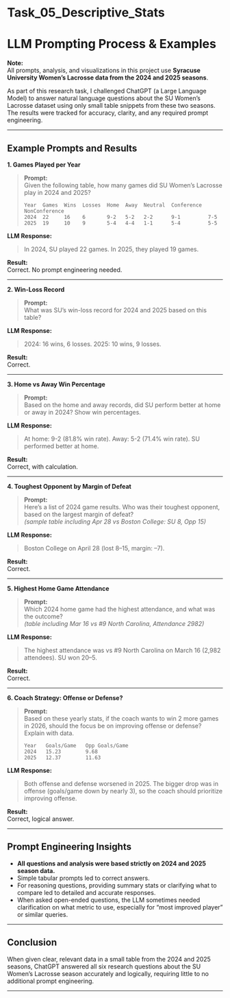 # Task_05_Descriptive_Stats

# LLM Prompting Process & Examples

**Note:**  
All prompts, analysis, and visualizations in this project use **Syracuse University Women’s Lacrosse data from the 2024 and 2025 seasons**.

As part of this research task, I challenged ChatGPT (a Large Language Model) to answer natural language questions about the SU Women’s Lacrosse dataset using only small table snippets from these two seasons. The results were tracked for accuracy, clarity, and any required prompt engineering.

---

## Example Prompts and Results

**1. Games Played per Year**

> **Prompt:**  
> Given the following table, how many games did SU Women’s Lacrosse play in 2024 and 2025?  
> ```
> Year  Games  Wins  Losses  Home  Away  Neutral  Conference  NonConference
> 2024  22     16    6       9-2   5-2   2-2      9-1         7-5
> 2025  19     10    9       5-4   4-4   1-1      5-4         5-5
> ```

**LLM Response:**  
> In 2024, SU played 22 games. In 2025, they played 19 games.

**Result:**  
Correct. No prompt engineering needed.

---

**2. Win-Loss Record**

> **Prompt:**  
> What was SU’s win-loss record for 2024 and 2025 based on this table?

**LLM Response:**  
> 2024: 16 wins, 6 losses. 2025: 10 wins, 9 losses.

**Result:**  
Correct.

---

**3. Home vs Away Win Percentage**

> **Prompt:**  
> Based on the home and away records, did SU perform better at home or away in 2024? Show win percentages.

**LLM Response:**  
> At home: 9-2 (81.8% win rate). Away: 5-2 (71.4% win rate). SU performed better at home.

**Result:**  
Correct, with calculation.

---

**4. Toughest Opponent by Margin of Defeat**

> **Prompt:**  
> Here’s a list of 2024 game results. Who was their toughest opponent, based on the largest margin of defeat?  
> *(sample table including Apr 28 vs Boston College: SU 8, Opp 15)*

**LLM Response:**  
> Boston College on April 28 (lost 8–15, margin: –7).

**Result:**  
Correct.

---

**5. Highest Home Game Attendance**

> **Prompt:**  
> Which 2024 home game had the highest attendance, and what was the outcome?  
> *(table including Mar 16 vs #9 North Carolina, Attendance 2982)*

**LLM Response:**  
> The highest attendance was vs #9 North Carolina on March 16 (2,982 attendees). SU won 20–5.

**Result:**  
Correct.

---

**6. Coach Strategy: Offense or Defense?**

> **Prompt:**  
> Based on these yearly stats, if the coach wants to win 2 more games in 2026, should the focus be on improving offense or defense? Explain with data.  
> ```
> Year   Goals/Game   Opp Goals/Game
> 2024   15.23        9.68
> 2025   12.37        11.63
> ```

**LLM Response:**  
> Both offense and defense worsened in 2025. The bigger drop was in offense (goals/game down by nearly 3), so the coach should prioritize improving offense.

**Result:**  
Correct, logical answer.

---

## Prompt Engineering Insights

- **All questions and analysis were based strictly on 2024 and 2025 season data.**
- Simple tabular prompts led to correct answers.
- For reasoning questions, providing summary stats or clarifying what to compare led to detailed and accurate responses.
- When asked open-ended questions, the LLM sometimes needed clarification on what metric to use, especially for “most improved player” or similar queries.

---

## Conclusion

When given clear, relevant data in a small table from the 2024 and 2025 seasons, ChatGPT answered all six research questions about the SU Women’s Lacrosse season accurately and logically, requiring little to no additional prompt engineering.

---
